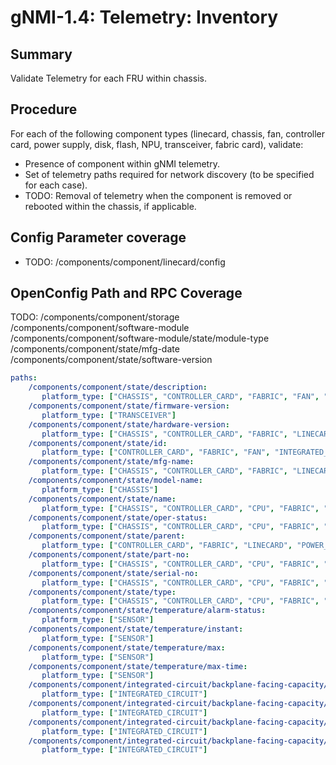 # gNMI-1.4: Telemetry: Inventory

## Summary

Validate Telemetry for each FRU within chassis.

## Procedure

For each of the following component types (linecard, chassis, fan, controller
card, power supply, disk, flash, NPU, transceiver, fabric card), validate:

*   Presence of component within gNMI telemetry.
*   Set of telemetry paths required for network discovery (to be specified for
    each case).
*   TODO: Removal of telemetry when the component is removed or rebooted within
    the chassis, if applicable.

## Config Parameter coverage

*   TODO: /components/component/linecard/config

## OpenConfig Path and RPC Coverage

TODO:
   /components/component/storage
   /components/component/software-module
   /components/component/software-module/state/module-type
   /components/component/state/mfg-date
   /components/component/state/software-version

```yaml
paths:
    /components/component/state/description:
       platform_type: ["CHASSIS", "CONTROLLER_CARD", "FABRIC", "FAN", "LINECARD", "POWER_SUPPLY"]
    /components/component/state/firmware-version:
       platform_type: ["TRANSCEIVER"]
    /components/component/state/hardware-version:
       platform_type: ["CHASSIS", "CONTROLLER_CARD", "FABRIC", "LINECARD", "POWER_SUPPLY", "TRANSCEIVER"]
    /components/component/state/id:
       platform_type: ["CONTROLLER_CARD", "FABRIC", "FAN", "INTEGRATED_CIRCUIT", "LINECARD", "POWER_SUPPLY", "SENSOR"]
    /components/component/state/mfg-name:
       platform_type: ["CHASSIS", "CONTROLLER_CARD", "FABRIC", "LINECARD", "POWER_SUPPLY", "TRANSCEIVER"]
    /components/component/state/model-name:
       platform_type: ["CHASSIS"]
    /components/component/state/name:
       platform_type: ["CHASSIS", "CONTROLLER_CARD", "CPU", "FABRIC", "FAN", "INTEGRATED_CIRCUIT", "LINECARD", "POWER_SUPPLY", "SENSOR", "STORAGE", "TRANSCEIVER"]
    /components/component/state/oper-status:
       platform_type: ["CHASSIS", "CONTROLLER_CARD", "CPU", "FABRIC", "FAN", "INTEGRATED_CIRCUIT", "LINECARD", "POWER_SUPPLY", "STORAGE", "TRANSCEIVER"]
    /components/component/state/parent:
       platform_type: ["CONTROLLER_CARD", "FABRIC", "LINECARD", "POWER_SUPPLY"]
    /components/component/state/part-no:
       platform_type: ["CHASSIS", "CONTROLLER_CARD", "CPU", "FABRIC", "FAN", "LINECARD", "POWER_SUPPLY", "STORAGE", "TRANSCEIVER"]
    /components/component/state/serial-no:
       platform_type: ["CHASSIS", "CONTROLLER_CARD", "CPU", "FABRIC", "FAN", "LINECARD", "POWER_SUPPLY", "STORAGE", "TRANSCEIVER"]
    /components/component/state/type:
       platform_type: ["CHASSIS", "CONTROLLER_CARD", "CPU", "FABRIC", "FAN", "INTEGRATED_CIRCUIT", "LINECARD", "POWER_SUPPLY", "SENSOR", "STORAGE", "TRANSCEIVER"]
    /components/component/state/temperature/alarm-status:
       platform_type: ["SENSOR"]
    /components/component/state/temperature/instant:
       platform_type: ["SENSOR"]
    /components/component/state/temperature/max:
       platform_type: ["SENSOR"]
    /components/component/state/temperature/max-time:
       platform_type: ["SENSOR"]
    /components/component/integrated-circuit/backplane-facing-capacity/state/available-pct:
       platform_type: ["INTEGRATED_CIRCUIT"]
    /components/component/integrated-circuit/backplane-facing-capacity/state/consumed-capacity:
       platform_type: ["INTEGRATED_CIRCUIT"]
    /components/component/integrated-circuit/backplane-facing-capacity/state/total:
       platform_type: ["INTEGRATED_CIRCUIT"]
    /components/component/integrated-circuit/backplane-facing-capacity/state/total-operational-capacity:
       platform_type: ["INTEGRATED_CIRCUIT"]
```
